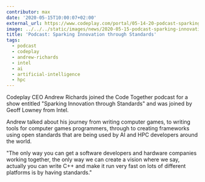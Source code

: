 ```yaml
---
contributor: max
date: '2020-05-15T10:00:07+02:00'
external_url: https://www.codeplay.com/portal/05-14-20-podcast-sparking-innovation-through-standards
image: ../../../static/images/news/2020-05-15-podcast-sparking-innovation-through-standards.webp
title: 'Podcast: Sparking Innovation through Standards'
tags:
  - podcast
  - codeplay
  - andrew-richards
  - intel
  - ai
  - artificial-intelligence
  - hpc
---
```


Codeplay CEO Andrew Richards joined the Code Together podcast for a show entitled "Sparking Innovation through
Standards" and was joined by Geoff Lowney from Intel.

Andrew talked about his journey from writing computer games, to writing tools for computer games programmers, through to
creating frameworks using open standards that are being used by AI and HPC developers around the world.

"The only way you can get a software developers and hardware companies working together, the only way we can create a
vision where we say, actually you can write C++ and make it run very fast on lots of different platforms is by having
standards."

